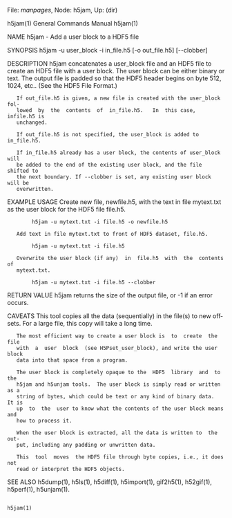 File: *manpages*,  Node: h5jam,  Up: (dir)

h5jam(1)                    General Commands Manual                   h5jam(1)



NAME
       h5jam - Add a user block to a HDF5 file

SYNOPSIS
       h5jam -u user_block -i in_file.h5 [-o out_file.h5] [--clobber]

DESCRIPTION
       h5jam concatenates a user_block file and an HDF5 file to create an HDF5
       file with a user block. The user block can be either  binary  or  text.
       The  output  file is padded so that the HDF5 header begins on byte 512,
       1024, etc.. (See the HDF5 File Format.)

       If out_file.h5 is given, a new file is created with the user_block fol‐
       lowed  by  the  contents  of  in_file.h5.   In  this case, infile.h5 is
       unchanged.

       If out_file.h5 is not specified, the user_block is added to in_file.h5.

       If in_file.h5 already has a user block, the contents of user_block will
       be added to the end of the existing user block, and the file shifted to
       the next boundary. If --clobber is set, any existing user block will be
       overwritten.

EXAMPLE USAGE
       Create  new  file,  newfile.h5, with the text in file mytext.txt as the
       user block for the HDF5 file file.h5.

            h5jam -u mytext.txt -i file.h5 -o newfile.h5

       Add text in file mytext.txt to front of HDF5 dataset, file.h5.

            h5jam -u mytext.txt -i file.h5

       Overwrite the user block (if any)  in  file.h5  with  the  contents  of
       mytext.txt.

            h5jam -u mytext.txt -i file.h5 --clobber

RETURN VALUE
       h5jam returns the size of the output file, or -1 if an error occurs.

CAVEATS
       This tool copies all the data (sequentially) in the file(s) to new off‐
       sets. For a large file, this copy will take a long time.

       The most efficient way to create a user block is  to  create  the  file
       with  a  user  block  (see H5Pset_user_block), and write the user block
       data into that space from a program.

       The user block is completely opaque to the  HDF5  library  and  to  the
       h5jam and h5unjam tools.  The user block is simply read or written as a
       string of bytes, which could be text or any kind of binary data.  It is
       up  to  the  user to know what the contents of the user block means and
       how to process it.

       When the user block is extracted, all the data is written to  the  out‐
       put, including any padding or unwritten data.

       This  tool  moves  the HDF5 file through byte copies, i.e., it does not
       read or interpret the HDF5 objects.

SEE ALSO
       h5dump(1),  h5ls(1),  h5diff(1),  h5import(1),  gif2h5(1),   h52gif(1),
       h5perf(1), h5unjam(1).



                                                                      h5jam(1)

